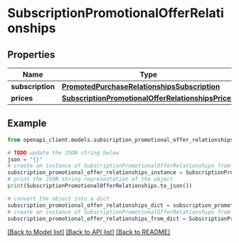# SubscriptionPromotionalOfferRelationships


## Properties

Name | Type | Description | Notes
------------ | ------------- | ------------- | -------------
**subscription** | [**PromotedPurchaseRelationshipsSubscription**](PromotedPurchaseRelationshipsSubscription.md) |  | [optional] 
**prices** | [**SubscriptionPromotionalOfferRelationshipsPrices**](SubscriptionPromotionalOfferRelationshipsPrices.md) |  | [optional] 

## Example

```python
from openapi_client.models.subscription_promotional_offer_relationships import SubscriptionPromotionalOfferRelationships

# TODO update the JSON string below
json = "{}"
# create an instance of SubscriptionPromotionalOfferRelationships from a JSON string
subscription_promotional_offer_relationships_instance = SubscriptionPromotionalOfferRelationships.from_json(json)
# print the JSON string representation of the object
print(SubscriptionPromotionalOfferRelationships.to_json())

# convert the object into a dict
subscription_promotional_offer_relationships_dict = subscription_promotional_offer_relationships_instance.to_dict()
# create an instance of SubscriptionPromotionalOfferRelationships from a dict
subscription_promotional_offer_relationships_from_dict = SubscriptionPromotionalOfferRelationships.from_dict(subscription_promotional_offer_relationships_dict)
```
[[Back to Model list]](../README.md#documentation-for-models) [[Back to API list]](../README.md#documentation-for-api-endpoints) [[Back to README]](../README.md)


